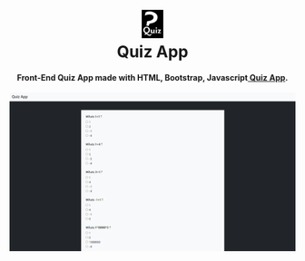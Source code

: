 
<h1 align="center">
  <br>
  <a href="https://pabloasanch.github.io/Quiz-App/"><img height="50" src="https://github.com/PabloASanch/Quiz-App/blob/main/images.png"></img></a>
  <br>
  Quiz App
  <br>
</h1>

<h4 align="center">Front-End Quiz App made with HTML, Bootstrap, Javascript<a href="https://pabloasanch.github.io/Quiz-App/" target="_blank"> Quiz App</a>.</h4>


![screenshot](https://github.com/PabloASanch/Quiz-App/blob/main/thumbnail.png)
